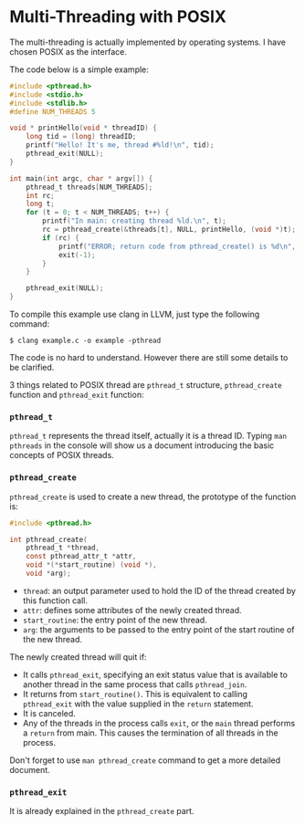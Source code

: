 # Multi-Threading with POSIX

The multi-threading is actually implemented by operating systems. I have chosen POSIX as the interface.

The code below is a simple example:

```c
#include <pthread.h>
#include <stdio.h>
#include <stdlib.h>
#define NUM_THREADS 5

void * printHello(void * threadID) {
    long tid = (long) threadID;
    printf("Hello! It's me, thread #%ld!\n", tid);
    pthread_exit(NULL);
}

int main(int argc, char * argv[]) {
    pthread_t threads[NUM_THREADS];
    int rc;
    long t;
    for (t = 0; t < NUM_THREADS; t++) {
        printf("In main: creating thread %ld.\n", t);
        rc = pthread_create(&threads[t], NULL, printHello, (void *)t);
        if (rc) {
            printf("ERROR; return code from pthread_create() is %d\n", rc);
            exit(-1);
        }
    }

    pthread_exit(NULL);
}
```

To compile this example use clang in LLVM, just type the following command:

```console
$ clang example.c -o example -pthread
```

The code is no hard to understand. However there are still some details to be clarified.

3 things related to POSIX thread are `pthread_t` structure, `pthread_create` function and `pthread_exit` function:

### `pthread_t`

`pthread_t` represents the thread itself, actually it is a thread ID. Typing `man pthreads` in the console will show us a document introducing the basic concepts of POSIX threads.

### `pthread_create`

`pthread_create` is used to create a new thread, the prototype of the function is:

```c
#include <pthread.h>

int pthread_create(
    pthread_t *thread,
    const pthread_attr_t *attr,
    void *(*start_routine) (void *),
    void *arg);
```

  * `thread`: an output parameter used to hold the ID of the thread created by this function call.
  * `attr`: defines some attributes of the newly created thread.
  * `start_routine`: the entry point of the new thread.
  * `arg`: the arguments to be passed to the entry point of the start routine of the new thread.

The newly created thread will quit if:

  * It calls `pthread_exit`, specifying an exit status value that is available to another thread in the same process that calls `pthread_join`.
  * It returns from `start_routine()`. This is equivalent to calling `pthread_exit` with the value supplied in the `return` statement.
  * It is canceled.
  * Any of the threads in the process calls `exit`, or the `main` thread performs a `return` from main. This causes the termination of all threads in the process.

Don't forget to use `man pthread_create` command to get a more detailed document.

### `pthread_exit`

It is already explained in the `pthread_create` part.

